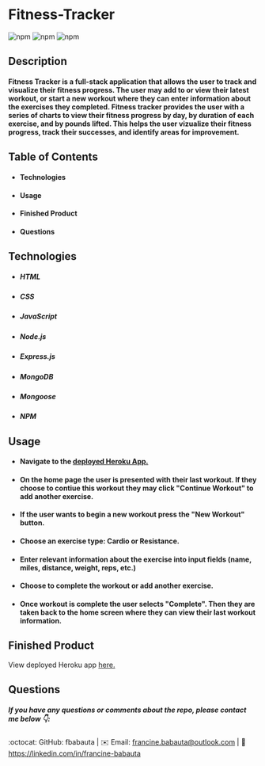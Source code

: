 # Fitness-Tracker

![npm](https://img.shields.io/npm/v/express?color=green&label=express&logo=NPM&style=plastic)
![npm](https://img.shields.io/npm/v/mongoose?color=orange&label=mongoose&logo=NPM&style=plastic)
![npm](https://img.shields.io/npm/v/morgan?color=pink&label=morgan&logo=NPM&style=plastic)

## Description

#### Fitness Tracker is a full-stack application that allows the user to track and visualize their fitness progress. The user may add to or view their latest workout, or start a new workout where they can enter information about the exercises they completed. Fitness tracker provides the user with a series of charts to view their fitness progress by day, by duration of each exercise, and by pounds lifted. This helps the user vizualize their fitness progress, track their successes, and identify areas for improvement.



## Table of Contents

* #### Technologies
* #### Usage
* #### Finished Product
* #### Questions





## Technologies 

* ##### HTML
* ##### CSS
* ##### JavaScript
* ##### Node.js
* ##### Express.js
* ##### MongoDB
* ##### Mongoose
* ##### NPM





## Usage
* #### Navigate to the [deployed Heroku App.](https://fitness-trackapp.herokuapp.com)
* #### On the home page the user is presented with their last workout. If they choose to contiue this workout they may click "Continue Workout" to add another exercise.
* #### If the user wants to begin a new workout press the "New Workout" button.
* #### Choose an exercise type: Cardio or Resistance.
* #### Enter relevant information about the exercise into input fields (name, miles, distance, weight, reps, etc.)
* #### Choose to complete the workout or add another exercise.
* #### Once workout is complete the user selects "Complete". Then they are taken back to the home screen where they can view their last workout information.





## Finished Product

View deployed Heroku app [here.](https://fitness-trackapp.herokuapp.com/) 







## Questions 

##### If you have any questions or comments about the repo, please contact me below 👇:

:octocat: GitHub: fbabauta | ✉️ Email: francine.babauta@outlook.com | 🔗 https://linkedin.com/in/francine-babauta